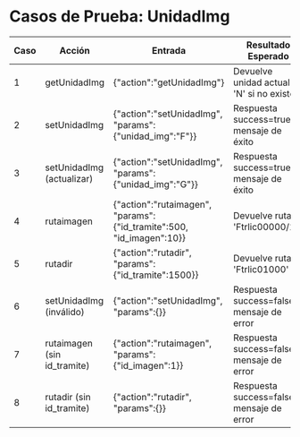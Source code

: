 # Casos de Prueba: UnidadImg

| Caso | Acción | Entrada | Resultado Esperado |
|------|--------|---------|--------------------|
| 1 | getUnidadImg | {"action":"getUnidadImg"} | Devuelve unidad actual o 'N' si no existe |
| 2 | setUnidadImg | {"action":"setUnidadImg", "params":{"unidad_img":"F"}} | Respuesta success=true, mensaje de éxito |
| 3 | setUnidadImg (actualizar) | {"action":"setUnidadImg", "params":{"unidad_img":"G"}} | Respuesta success=true, mensaje de éxito |
| 4 | rutaimagen | {"action":"rutaimagen", "params":{"id_tramite":500, "id_imagen":10}} | Devuelve ruta 'Ftrlic00000/10' |
| 5 | rutadir | {"action":"rutadir", "params":{"id_tramite":1500}} | Devuelve ruta 'Ftrlic01000' |
| 6 | setUnidadImg (inválido) | {"action":"setUnidadImg", "params":{}} | Respuesta success=false, mensaje de error |
| 7 | rutaimagen (sin id_tramite) | {"action":"rutaimagen", "params":{"id_imagen":1}} | Respuesta success=false, mensaje de error |
| 8 | rutadir (sin id_tramite) | {"action":"rutadir", "params":{}} | Respuesta success=false, mensaje de error |
